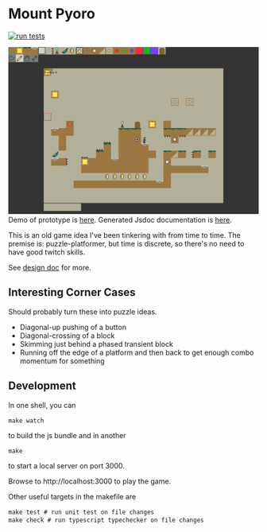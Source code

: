 Mount Pyoro
===========
[![run tests](https://github.com/jcreedcmu/pyoro/actions/workflows/run-tests.yml/badge.svg?branch=main)](https://github.com/jcreedcmu/pyoro/actions/workflows/run-tests.yml)

[![Screenshot of Current Prototype](screenshot.png)](https://jcreedcmu.github.io/pyoro/)
Demo of prototype is [here](https://jcreedcmu.github.io/pyoro/).
Generated Jsdoc documentation is [here](https://jcreedcmu.github.io/pyoro/docs/).

This is an old game idea I've been tinkering with from time to time.
The premise is: puzzle-platformer, but time is discrete, so there's
no need to have good twitch skills.

See [design doc](DESIGN.md) for more.

## Interesting Corner Cases

Should probably turn these into puzzle ideas.

- Diagonal-up pushing of a button
- Diagonal-crossing of a block
- Skimming just behind a phased transient block
- Running off the edge of a platform and then back to get enough
  combo momentum for something

Development
----------

In one shell, you can
```shell
make watch
```
to build the js bundle and in another
```shell
make
```
to start a local server on port 3000.

Browse to http://localhost:3000 to play the game.

Other useful targets in the makefile are
```shell
make test # run unit test on file changes
make check # run typescript typechecker on file changes
```
